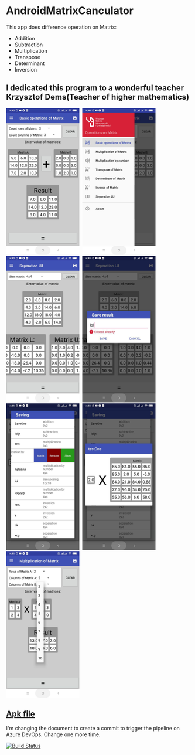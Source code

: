 # AndroidMatrixCanculator
This app does difference operation on Matrix:
* Addition 
* Subtraction
* Multiplication
* Transpose
* Determinant
* Inversion

## I dedicated this program to a wonderful teacher Krzysztof Dems(Teacher of higher mathematics)

<img src="gitRes/photo_1.jpg" width=200>&nbsp;
<img src="gitRes/photo_2.jpg" width=200>&nbsp;
<img src="gitRes/photo_3.jpg" width=200>&nbsp;
<img src="gitRes/photo_4.jpg" width=200>&nbsp;
<img src="gitRes/photo_5.jpg" width=200>&nbsp;
<img src="gitRes/photo_6.jpg" width=200>&nbsp;
<img src="gitRes/photo_7.jpg" width=200>&nbsp;

## <a href="https://github.com/AlieksieievYurii/AndroidMatrixCanculator/tree/master/ApkFIle">Apk file</a>

I'm changing the document to create a commit to trigger the pipeline on Azure DevOps.
Change one more time.

[![Build Status](https://dev.azure.com/alieksieievyurii/AzureDevOpsProject/_apis/build/status/SandboxPipeline?branchName=master)](https://dev.azure.com/alieksieievyurii/AzureDevOpsProject/_build/latest?definitionId=1&branchName=master)
